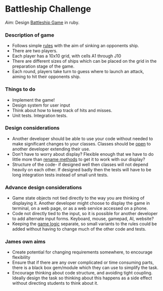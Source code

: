 # Battleship Challenge

*Aim:* Design [Battleship Game](https://en.wikipedia.org/wiki/Battleship_(game)) in ruby.

### Description of game
 * Follows simple [rules](http://boardgames.about.com/od/battleship/a/Rules-of-Battleship.htm) with the aim of sinking an opponents ship.
 * There are two players.
 * Each player has a 10x10 grid, with cells A1 through J10
 * There are different sizes of ships which can be placed on the grid in the preparation stage of the game. 
 * Each round, players take turn to guess where to launch an attack, aiming to hit their opponents ship.

### Things to do
 * Implement the game!
 * Design system for user input
 * Think about how to keep track of hits and misses.
 * Unit tests. Integration tests.

### Design considerations
 * Another developer should be able to use your code without needed to make significant changes to your classes. Classes should be [open](http://en.wikipedia.org/wiki/Open/closed_principle) to another developer extending their use.
 * Don't have to worry about display? Flexible enough that we have to do little more than [rename methods](http://stackoverflow.com/questions/4763121/should-i-use-alias-or-alias-method) to get it to work with our display?
 * Structure of the code- if designed well then classes will not depend heavily on each other. If designed badly then the tests will have to be long integration tests instead of small unit tests.

### Advance design considerations
 * Game state objects not tied directly to the way you are thinking of displaying it. Another developer might choose to display the game in terminal, on a web page, or as a web service accessed on a phone.
 * Code not directly tied to the input, so it is possible for another developer to add alternate input forms. Keyboard, mouse, gamepad, AI, website?
 * Keeping the [game logic](http://en.wikipedia.org/wiki/Business_logic) separate, so small variants to the rules could be added without having to change much of the other code and tests.

### James own aims
 * Create potential for changing requirements somewhere, to encourage flexibility
 * Ensure that if there are any over complicated or time consuming parts, there is a black box gem/module which they can use to simplify the task.
 * Encourage thinking about code structure, and avoiding tight coupling. Ideally design the task so thinking about this happens as a side effect without directing students to think about it.
